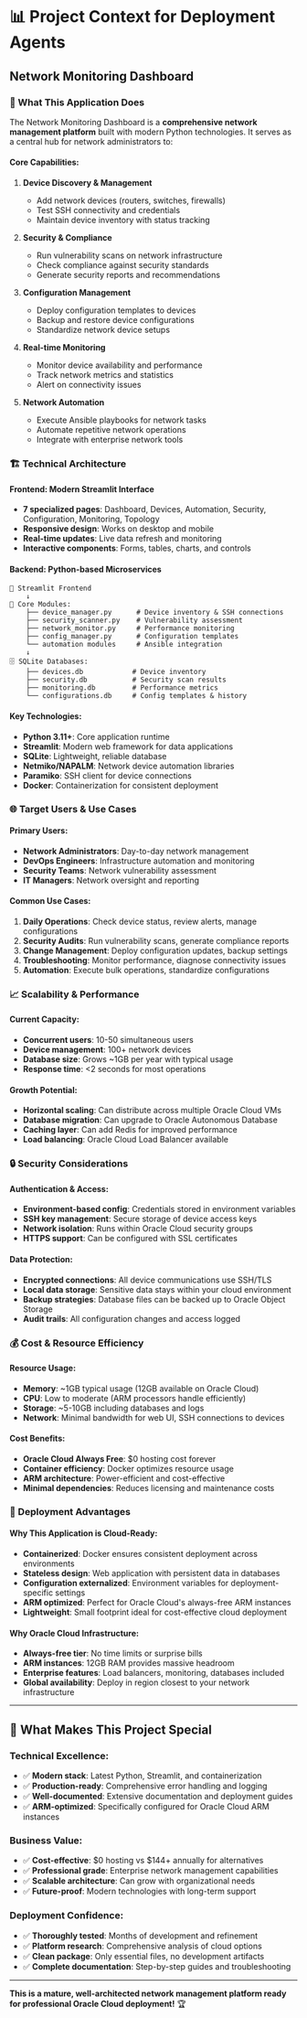 # 📊 Project Context for Deployment Agents
## Network Monitoring Dashboard

### 🎯 What This Application Does

The Network Monitoring Dashboard is a **comprehensive network management platform** built with modern Python technologies. It serves as a central hub for network administrators to:

#### Core Capabilities:
1. **Device Discovery & Management**
   - Add network devices (routers, switches, firewalls)
   - Test SSH connectivity and credentials
   - Maintain device inventory with status tracking

2. **Security & Compliance**
   - Run vulnerability scans on network infrastructure
   - Check compliance against security standards
   - Generate security reports and recommendations

3. **Configuration Management**
   - Deploy configuration templates to devices
   - Backup and restore device configurations
   - Standardize network device setups

4. **Real-time Monitoring**
   - Monitor device availability and performance
   - Track network metrics and statistics
   - Alert on connectivity issues

5. **Network Automation**
   - Execute Ansible playbooks for network tasks
   - Automate repetitive network operations
   - Integrate with enterprise network tools

### 🏗️ Technical Architecture

#### Frontend: Modern Streamlit Interface
- **7 specialized pages**: Dashboard, Devices, Automation, Security, Configuration, Monitoring, Topology
- **Responsive design**: Works on desktop and mobile
- **Real-time updates**: Live data refresh and monitoring
- **Interactive components**: Forms, tables, charts, and controls

#### Backend: Python-based Microservices
```
📱 Streamlit Frontend
    ↓
🔧 Core Modules:
    ├── device_manager.py      # Device inventory & SSH connections
    ├── security_scanner.py    # Vulnerability assessment
    ├── network_monitor.py     # Performance monitoring
    ├── config_manager.py      # Configuration templates
    └── automation modules     # Ansible integration
    ↓
🗄️ SQLite Databases:
    ├── devices.db            # Device inventory
    ├── security.db           # Security scan results
    ├── monitoring.db         # Performance metrics
    └── configurations.db     # Config templates & history
```

#### Key Technologies:
- **Python 3.11+**: Core application runtime
- **Streamlit**: Modern web framework for data applications
- **SQLite**: Lightweight, reliable database
- **Netmiko/NAPALM**: Network device automation libraries
- **Paramiko**: SSH client for device connections
- **Docker**: Containerization for consistent deployment

### 🌐 Target Users & Use Cases

#### Primary Users:
- **Network Administrators**: Day-to-day network management
- **DevOps Engineers**: Infrastructure automation and monitoring
- **Security Teams**: Network vulnerability assessment
- **IT Managers**: Network oversight and reporting

#### Common Use Cases:
1. **Daily Operations**: Check device status, review alerts, manage configurations
2. **Security Audits**: Run vulnerability scans, generate compliance reports
3. **Change Management**: Deploy configuration updates, backup settings
4. **Troubleshooting**: Monitor performance, diagnose connectivity issues
5. **Automation**: Execute bulk operations, standardize configurations

### 📈 Scalability & Performance

#### Current Capacity:
- **Concurrent users**: 10-50 simultaneous users
- **Device management**: 100+ network devices
- **Database size**: Grows ~1GB per year with typical usage
- **Response time**: <2 seconds for most operations

#### Growth Potential:
- **Horizontal scaling**: Can distribute across multiple Oracle Cloud VMs
- **Database migration**: Can upgrade to Oracle Autonomous Database
- **Caching layer**: Can add Redis for improved performance
- **Load balancing**: Oracle Cloud Load Balancer available

### 🔒 Security Considerations

#### Authentication & Access:
- **Environment-based config**: Credentials stored in environment variables
- **SSH key management**: Secure storage of device access keys
- **Network isolation**: Runs within Oracle Cloud security groups
- **HTTPS support**: Can be configured with SSL certificates

#### Data Protection:
- **Encrypted connections**: All device communications use SSH/TLS
- **Local data storage**: Sensitive data stays within your cloud environment
- **Backup strategies**: Database files can be backed up to Oracle Object Storage
- **Audit trails**: All configuration changes and access logged

### 💰 Cost & Resource Efficiency

#### Resource Usage:
- **Memory**: ~1GB typical usage (12GB available on Oracle Cloud)
- **CPU**: Low to moderate (ARM processors handle efficiently)
- **Storage**: ~5-10GB including databases and logs
- **Network**: Minimal bandwidth for web UI, SSH connections to devices

#### Cost Benefits:
- **Oracle Cloud Always Free**: $0 hosting cost forever
- **Container efficiency**: Docker optimizes resource usage
- **ARM architecture**: Power-efficient and cost-effective
- **Minimal dependencies**: Reduces licensing and maintenance costs

### 🚀 Deployment Advantages

#### Why This Application is Cloud-Ready:
- **Containerized**: Docker ensures consistent deployment across environments
- **Stateless design**: Web application with persistent data in databases
- **Configuration externalized**: Environment variables for deployment-specific settings
- **ARM optimized**: Perfect for Oracle Cloud's always-free ARM instances
- **Lightweight**: Small footprint ideal for cost-effective cloud deployment

#### Why Oracle Cloud Infrastructure:
- **Always-free tier**: No time limits or surprise bills
- **ARM instances**: 12GB RAM provides massive headroom
- **Enterprise features**: Load balancers, monitoring, databases included
- **Global availability**: Deploy in region closest to your network infrastructure

---

## 🎯 What Makes This Project Special

### Technical Excellence:
- ✅ **Modern stack**: Latest Python, Streamlit, and containerization
- ✅ **Production-ready**: Comprehensive error handling and logging
- ✅ **Well-documented**: Extensive documentation and deployment guides
- ✅ **ARM-optimized**: Specifically configured for Oracle Cloud ARM instances

### Business Value:
- ✅ **Cost-effective**: $0 hosting vs $144+ annually for alternatives
- ✅ **Professional grade**: Enterprise network management capabilities
- ✅ **Scalable architecture**: Can grow with organizational needs
- ✅ **Future-proof**: Modern technologies with long-term support

### Deployment Confidence:
- ✅ **Thoroughly tested**: Months of development and refinement
- ✅ **Platform research**: Comprehensive analysis of cloud options
- ✅ **Clean package**: Only essential files, no development artifacts
- ✅ **Complete documentation**: Step-by-step guides and troubleshooting

---

**This is a mature, well-architected network management platform ready for professional Oracle Cloud deployment!** 🏆

